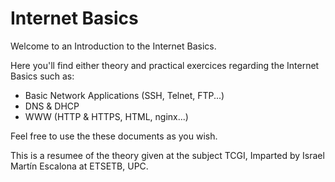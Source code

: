 # Internet Basics

Welcome to an Introduction to the Internet Basics.

Here you'll find either theory and practical exercices regarding the Internet Basics such as:

- Basic Network Applications (SSH, Telnet, FTP...)
- DNS & DHCP
- WWW (HTTP & HTTPS, HTML, nginx...)


Feel free to use the these documents as you wish.

This is a resumee of the theory given at the subject TCGI,
Imparted by Israel Martín Escalona at ETSETB, UPC.
